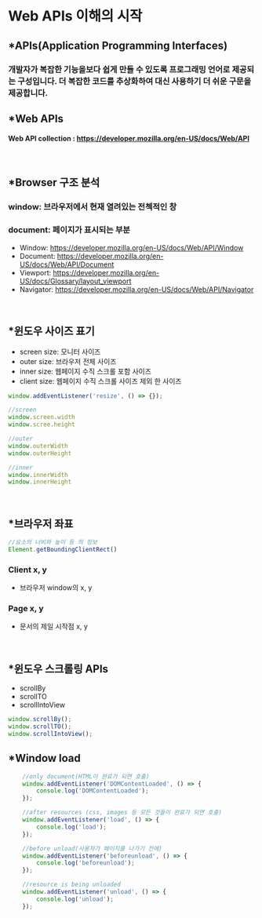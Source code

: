 # Web APIs 이해의 시작
 
## *APIs(Application Programming Interfaces)

### 개발자가 복잡한 기능을보다 쉽게 ​​만들 수 있도록 프로그래밍 언어로 제공되는 구성입니다. 더 복잡한 코드를 추상화하여 대신 사용하기 더 쉬운 구문을 제공합니다.



## *Web APIs

#### Web API collection : https://developer.mozilla.org/en-US/docs/Web/API

<br />

## *Browser 구조 분석
### window: 브라우저에서 현재 열려있는 전첵적인 창
### document: 페이지가 표시되는 부분
- Window: https://developer.mozilla.org/en-US/docs/Web/API/Window
- Document: https://developer.mozilla.org/en-US/docs/Web/API/Document
- Viewport: https://developer.mozilla.org/en-US/docs/Glossary/layout_viewport
- Navigator: https://developer.mozilla.org/en-US/docs/Web/API/Navigator

<br />

## *윈도우 사이즈 표기
- screen size: 모니터 사이즈
- outer size: 브라우저 전체 사이즈
- inner size: 웹페이지 수직 스크롤 포함 사이즈
- client size: 웹페이지 수직 스크롤 사이즈 제외 한 사이즈

```js
window.addEventListener('resize', () => {});

//screen
window.screen.width
window.scree.height

//outer
window.outerWidth
window.outerHeight

//inner
window.innerWidth
window.innerHeight
```

<br />

## *브라우저 좌표

```js
//요소의 너비와 높이 등 의 정보
Element.getBoundingClientRect()
```
### Client x, y
- 브라우저 window의 x, y
### Page x, y
- 문서의 제일 시작점 x, y

<br />

## *윈도우 스크롤링 APIs
- scrollBy
- scrollTO
- scrollIntoView

```js
window.scrollBy();
window.scrollTO();
window.scrollIntoView();
```



## *Window load

```js
    //only document(HTML이 완료가 되면 호출)
    window.addEventListener('DOMContentLoaded', () => {
        console.log('DOMContentLoaded');
    });

    //after resources (css, images 등 모든 것들이 완료가 되면 호출)
    window.addEventListener('load', () => {
        console.log('load');
    });

    //before unload(사용자가 페이지를 나가기 전에)
    window.addEventListener('beforeunload', () => {
        console.log('beforeunload');
    });

    //resource is being unloaded
    window.addEventListener('unload', () => {
        console.log('unload');
    });
```
